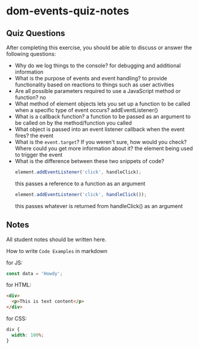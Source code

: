 # dom-events-quiz-notes

## Quiz Questions

After completing this exercise, you should be able to discuss or answer the following questions:

- Why do we log things to the console?
  for debugging and additional information
- What is the purpose of events and event handling?
  to provide functionality based on reactions to things such as user activities
- Are all possible parameters required to use a JavaScript method or function?
  no
- What method of element objects lets you set up a function to be called when a specific type of event occurs?
  addEventListener()
- What is a callback function?
  a function to be passed as an argument to be called on by the method/function you called
- What object is passed into an event listener callback when the event fires?
  the event
- What is the `event.target`? If you weren't sure, how would you check? Where could you get more information about it?
  the element being used to trigger the event
- What is the difference between these two snippets of code?
  ```js
  element.addEventListener('click', handleClick);
  ```
  this passes a reference to a function as an argument
  ```js
  element.addEventListener('click', handleClick());
  ```
  this passes whatever is returned from handleClick() as an argument

## Notes

All student notes should be written here.

How to write `Code Examples` in markdown

for JS:

```javascript
const data = 'Howdy';
```

for HTML:

```html
<div>
  <p>This is text content</p>
</div>
```

for CSS:

```css
div {
  width: 100%;
}
```
